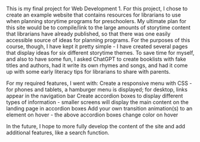 This is my final project for Web Development 1. For this project, I chose to create an example website that contains resources for librarians to use when planning storytime programs for preschoolers. My ultimate plan for this site would be to compile/link to the large amounts of storytime content that librarians have already published, so that there was one easily accessible source of ideas for planning programs. For the purposes of this course, though, I have kept it pretty simple - I have created several pages that display ideas for six different storytime themes. To save time for myself, and also to have some fun, I asked ChatGPT to create booklists with fake titles and authors, had it write its own rhymes and songs, and had it come up with some early literacy tips for librarians to share with parents. 

For my required features, I went with:
    Create a responsive menu with CSS - for phones and tablets, a hamburger menu is displayed; for desktop, links appear in the navigation bar
    Create accordion boxes to display different types of information - smaller screens will display the main content on the landing page in accordion boxes
    Add your own transition animation(s) to an element on hover - the above accordion boxes change color on hover

In the future, I hope to more fully develop the content of the site and add additional features, like a search function.